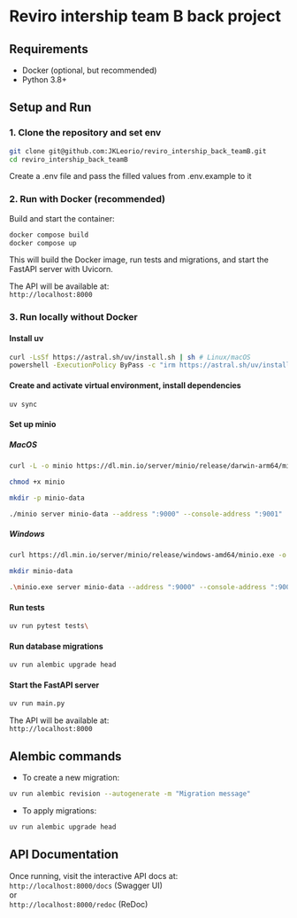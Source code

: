 # Reviro intership team B back project


## Requirements

- Docker (optional, but recommended)
- Python 3.8+

## Setup and Run

### 1. Clone the repository and set env

```bash
git clone git@github.com:JKLeorio/reviro_intership_back_teamB.git
cd reviro_intership_back_teamB
```
Create a .env file and pass the filled values ​​from .env.example to it

### 2. Run with Docker (recommended)

Build and start the container:

```bash
docker compose build
docker compose up
```

This will build the Docker image, run tests and migrations, and start the FastAPI server with Uvicorn.

The API will be available at:  
`http://localhost:8000`

### 3. Run locally without Docker

#### Install uv

```bash
curl -LsSf https://astral.sh/uv/install.sh | sh # Linux/macOS
powershell -ExecutionPolicy ByPass -c "irm https://astral.sh/uv/install.ps1 | iex"    # Windows
```

#### Create and activate virtual environment, install dependencies

```bash
uv sync
```

#### Set up minio

##### MacOS

```bash
curl -L -o minio https://dl.min.io/server/minio/release/darwin-arm64/minio

chmod +x minio

mkdir -p minio-data

./minio server minio-data --address ":9000" --console-address ":9001"
```

##### Windows

```bash
curl https://dl.min.io/server/minio/release/windows-amd64/minio.exe -o minio.exe

mkdir minio-data

.\minio.exe server minio-data --address ":9000" --console-address ":9001"
```


#### Run tests

```bash
uv run pytest tests\
```

#### Run database migrations

```bash
uv run alembic upgrade head
```

#### Start the FastAPI server

```bash
uv run main.py
```

The API will be available at:  
`http://localhost:8000`

## Alembic commands

- To create a new migration:

```bash
uv run alembic revision --autogenerate -m "Migration message"
```

- To apply migrations:

```bash
uv run alembic upgrade head
```

## API Documentation

Once running, visit the interactive API docs at:  
`http://localhost:8000/docs` (Swagger UI)  
or  
`http://localhost:8000/redoc` (ReDoc)
